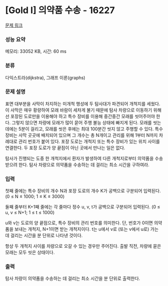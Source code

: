 # [Gold I] 의약품 수송 - 16227 

[문제 링크](https://www.acmicpc.net/problem/16227) 

### 성능 요약

메모리: 33052 KB, 시간: 60 ms

### 분류

다익스트라(dijkstra), 그래프 이론(graphs)

### 문제 설명

<p>표면 대부분을 사막이 차지하는 미개척 행성에 두 탐사대가 파견되어 개척지를 세웠다. 이 사막은 매우 황량하여 모래 바람이 세차게 불기 때문에 탐사 차량으로 이동하기 위해선 포장된 도로만을 이용해야 하고 특수 장비를 이용해 중간중간 모래를 씻어주어야 한다. 그렇지 않으면 차량에 모래가 많이 묻어 주행 불능 상태에 빠지게 된다. 모래를 씻는 데에는 5분이 걸리고, 모래를 씻은 후에는 최대 100분간 씻지 않고 주행할 수 있다. 특수 장비는 사막 곳곳에 배치되어 있으며 그 개수는 총 N개이고 관리를 위해 1부터 N까지 차례대로 관리 번호가 붙어 있다. 포장 도로는 개척지 또는 특수 장비가 있는 위치 사이를 연결한다. 두 포장 도로가 양 끝점이 아닌 곳에서 만나는 일은 없다.</p>

<p><meta charset="utf-8"></p>

<p>탐사가 진행되는 도중 한 개척지에서 환자가 발생하여 다른 개척지로부터 의약품을 수송받으려 한다. 탐사 차량으로 의약품을 수송하는 데 걸리는 최소 시간을 구하여라.</p>

### 입력 

 <p>첫째 줄에는 특수 장비의 개수 N과 포장 도로의 개수 K가 공백으로 구분되어 입력된다. (0 ≤ N ≤ 1000; 1 ≤ K ≤ 3000)</p>

<p><meta charset="utf-8"></p>

<p>둘째 줄부터 K+1째 줄에는 각 줄마다 정수 u, v, t가 공백으로 구분되어 입력된다. (0 ≤ u, v ≤ N+1; 1 ≤ t ≤ 1000)</p>

<p>u와 v는 도로의 양 끝점으로, 특수 장비의 관리 번호를 의미한다. 단, 번호가 0이면 의약품을 보내는 개척지, N+1이면 받는 개척지이다. t는 u에서 v로 (또는 v에서 u로) 가는 데 걸리는 시간을 분 단위로 나타낸 것이다.</p>

<p>항상 두 개척지 사이를 차량으로 오갈 수 있는 경우만 주어진다. 출발 직전, 차량에 묻은 모래는 모두 씻은 상태이다.</p>

### 출력 

 <p>탐사 차량이 의약품을 수송하는 데 걸리는 최소 시간을 분 단위로 출력한다.</p>

<p><meta charset="utf-8"></p>

